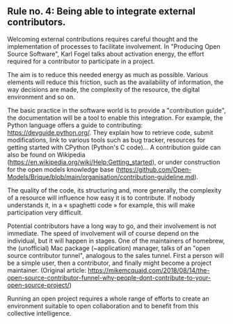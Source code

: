 ## Rule no. 4: Being able to integrate external contributors.

Welcoming external contributions requires careful thought and the implementation of processes to facilitate involvement. In "Producing Open Source Software", Karl Fogel talks about activation energy, the effort required for a contributor to participate in a project.

The aim is to reduce this needed energy as much as possible. Various elements will reduce this friction, such as the availability of information, the way decisions are made, the complexity of the resource, the digital environment and so on.

The basic practice in the software world is to provide a "contribution guide", the documentation will be a tool to enable this integration. For example, the Python language offers a guide to contributing: https://devguide.python.org/. They explain how to retrieve code, submit modifications, link to various tools such as bug tracker, resources for getting started with CPython (Python's C code)... A contribution guide can also be found on Wikipedia (https://en.wikipedia.org/wiki/Help:Getting_started), or under construction for the open models knowledge base (https://github.com/Open-Models/Brique/blob/main/organisation/contribution-guideline.md).

The quality of the code, its structuring and, more generally, the complexity of a resource will influence how easy it is to contribute. If nobody understands it, in a « spaghetti code » for example, this will make participation very difficult.

Potential contributors have a long way to go, and their involvement is not immediate. The speed of involvement will of course depend on the individual, but it will happen in stages. One of the maintainers of homebrew, the (unofficial) Mac package (~application) manager, talks of an "open source contributor tunnel", analogous to the sales tunnel. First a person will be a simple user, then a contributor, and finally might become a project maintainer. (Original article: https://mikemcquaid.com/2018/08/14/the-open-source-contributor-funnel-why-people-dont-contribute-to-your-open-source-project/)

Running an open project requires a whole range of efforts to create an environment suitable to open collaboration and to benefit from this collective intelligence.
